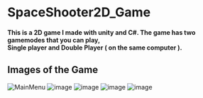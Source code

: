 # SpaceShooter2D_Game
<h4> This is a 2D game I made with unity and C#. The game has two gamemodes that you can play, <br>
Single player and Double Player ( on the same computer ). </h4>

## Images of the Game
![MainMenu](https://github.com/NabinTako/SpaceShooter2D_Game/assets/109028119/dd034e1b-367f-4fa9-9d1c-0981e481db77)
![image](https://github.com/NabinTako/SpaceShooter2D_Game/assets/109028119/e0384ecb-f24d-4864-8bec-4dc026a47a2a)
![image](https://github.com/NabinTako/SpaceShooter2D_Game/assets/109028119/c9b326e4-7ffe-4717-b5b0-68e205df685e)
![image](https://github.com/NabinTako/SpaceShooter2D_Game/assets/109028119/8f1f8911-66a2-4308-955b-98a568597b3b)
![image](https://github.com/NabinTako/SpaceShooter2D_Game/assets/109028119/b49366e2-3a05-4bc6-8636-4a47dfe64479)
